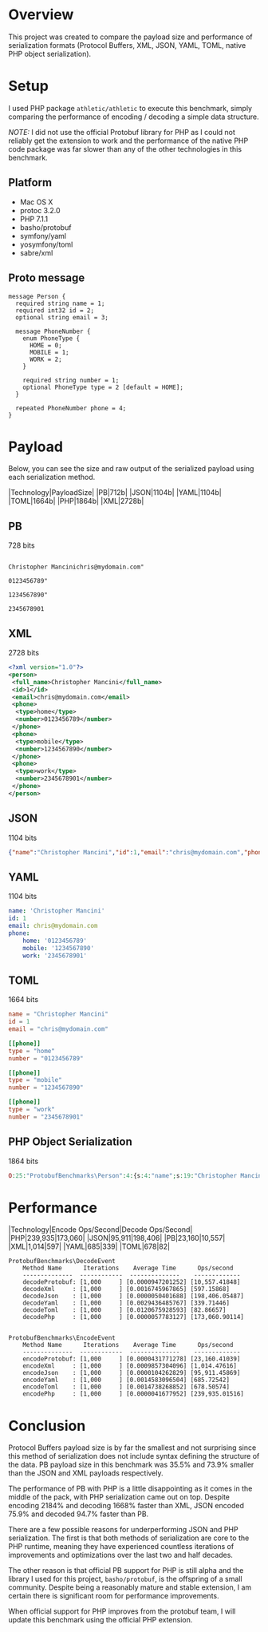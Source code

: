 # Overview

This project was created to compare the payload size and performance of serialization formats (Protocol Buffers, XML, JSON, YAML, TOML, native PHP object serialization).

# Setup

I used PHP package `athletic/athletic` to execute this benchmark, simply comparing the performance of encoding / decoding a simple data structure.

*NOTE:* I did not use the official Protobuf library for PHP as I could not reliably get the extension to work and the performance of the native PHP code package was far slower than any of the other technologies in this benchmark.

## Platform

* Mac OS X
* protoc 3.2.0
* PHP 7.1.1
* basho/protobuf
* symfony/yaml
* yosymfony/toml
* sabre/xml

## Proto message

```
message Person {
  required string name = 1;
  required int32 id = 2;
  optional string email = 3;

  message PhoneNumber {
    enum PhoneType {
      HOME = 0;
      MOBILE = 1;
      WORK = 2;
    }

    required string number = 1;
    optional PhoneType type = 2 [default = HOME];
  }

  repeated PhoneNumber phone = 4;
}
```

# Payload

Below, you can see the size and raw output of the serialized payload using each serialization method.

|Technology|PayloadSize|
|PB|712b|
|JSON|1104b|
|YAML|1104b|
|TOML|1664b|
|PHP|1864b|
|XML|2728b|

## PB

728 bits

```

Christopher Mancinichris@mydomain.com"

0123456789"

1234567890"

2345678901
```

## XML

2728 bits

```xml
<?xml version="1.0"?>
<person>
 <full_name>Christopher Mancini</full_name>
 <id>1</id>
 <email>chris@mydomain.com</email>
 <phone>
  <type>home</type>
  <number>0123456789</number>
 </phone>
 <phone>
  <type>mobile</type>
  <number>1234567890</number>
 </phone>
 <phone>
  <type>work</type>
  <number>2345678901</number>
 </phone>
</person>
```

## JSON

1104 bits

```json
{"name":"Christopher Mancini","id":1,"email":"chris@mydomain.com","phone":{"home":"0123456789","mobile":"1234567890","work":"2345678901"}}
```

## YAML

1104 bits

```yaml
name: 'Christopher Mancini'
id: 1
email: chris@mydomain.com
phone:
    home: '0123456789'
    mobile: '1234567890'
    work: '2345678901'
```

## TOML

1664 bits

```toml
name = "Christopher Mancini"
id = 1
email = "chris@mydomain.com"

[[phone]]
type = "home"
number = "0123456789"

[[phone]]
type = "mobile"
number = "1234567890"

[[phone]]
type = "work"
number = "2345678901"
```

## PHP Object Serialization

1864 bits

```php
O:25:"ProtobufBenchmarks\Person":4:{s:4:"name";s:19:"Christopher Mancini";s:2:"id";i:1;s:5:"email";s:18:"chris@mydomain.com";s:5:"phone";a:3:{s:4:"home";s:10:"0123456789";s:6:"mobile";s:10:"1234567890";s:4:"work";s:10:"2345678901";}}
```

# Performance

|Technology|Encode Ops/Second|Decode Ops/Second|
|PHP|239,935|173,060|
|JSON|95,911|198,406|
|PB|23,160|10,557|
|XML|1,014|597|
|YAML|685|339|
|TOML|678|82|

```
ProtobufBenchmarks\DecodeEvent
    Method Name      Iterations    Average Time      Ops/second
    --------------  ------------  --------------    -------------
    decodeProtobuf: [1,000     ] [0.0000947201252] [10,557.41848]
    decodeXml     : [1,000     ] [0.0016745967865] [597.15868]
    decodeJson    : [1,000     ] [0.0000050401688] [198,406.05487]
    decodeYaml    : [1,000     ] [0.0029436485767] [339.71446]
    decodeToml    : [1,000     ] [0.0120675928593] [82.86657]
    decodePhp     : [1,000     ] [0.0000057783127] [173,060.90114]


ProtobufBenchmarks\EncodeEvent
    Method Name      Iterations    Average Time      Ops/second
    --------------  ------------  --------------    -------------
    encodeProtobuf: [1,000     ] [0.0000431771278] [23,160.41039]
    encodeXml     : [1,000     ] [0.0009857304096] [1,014.47616]
    encodeJson    : [1,000     ] [0.0000104262829] [95,911.45869]
    encodeYaml    : [1,000     ] [0.0014583096504] [685.72542]
    encodeToml    : [1,000     ] [0.0014738268852] [678.50574]
    encodePhp     : [1,000     ] [0.0000041677952] [239,935.01516]
```

# Conclusion

Protocol Buffers payload size is by far the smallest and not surprising since this method of serialization does not include syntax defining the structure of the data. PB payload size in this benchmark was 35.5% and 73.9% smaller than the JSON and XML payloads respectively.

The performance of PB with PHP is a little disappointing as it comes in the middle of the pack, with PHP serialization came out on top. Despite encoding 2184% and decoding 1668% faster than XML, JSON encoded 75.9% and decoded 94.7% faster than PB.

There are a few possible reasons for underperforming JSON and PHP serialization. The first is that both methods of serialization are core to the PHP runtime, meaning they have experienced countless iterations of improvements and optimizations over the last two and half decades.

The other reason is that official PB support for PHP is still alpha and the library I used for this project, `basho/protobuf`, is the offspring of a small community. Despite being a reasonably mature and stable extension, I am certain there is significant room for performance improvements.

When official support for PHP improves from the protobuf team, I will update this benchmark using the official PHP extension.
